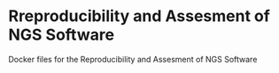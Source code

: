 # Rreproducibility and Assesment of NGS Software 
Docker files for the Reproducibility and Assesment of NGS Software
